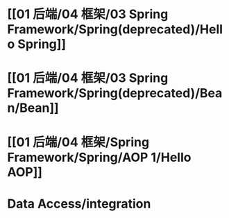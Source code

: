 
# [[01 后端/04 框架/03 Spring Framework/Spring(deprecated)/Hello Spring]]

# [[01 后端/04 框架/03 Spring Framework/Spring(deprecated)/Bean/Bean]]

# [[01 后端/04 框架/Spring Framework/Spring/AOP 1/Hello AOP]]

# Data Access/integration






